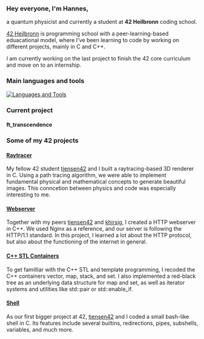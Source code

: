 ### Hey everyone, I'm __Hannes__,

a quantum physicist and currently a student at __42 Heilbronn__ coding school.

[42 Heilbronn] is programming school with a peer-learning-based eduacational model, where I've been learning to code by working on different projects, mainly in C and C++. 

I am currently working on the last project to finish the 42 core curriculum and move on to an internship.

### Main languages and tools

[![Languages and Tools](https://skillicons.dev/icons?i=c,cpp,bash,vscode,docker,git,github)](https://skillicons.dev)

### Current project

#### ft_transcendence

### Some of my 42 projects

#### [Raytracer]

My fellow 42 student [tjensen42] and I built a raytracing-based 3D renderer in C.
Using a path tracing algorithm, we were able to implement fundamental physical and mathematical concepts to generate beautiful images.
This conncetion between physics and code was especially interesting to me.

#### [Webserver]

Together with my peers [tjensen42] and [khirsig], I created a HTTP webserver in C++.
We used Nginx as a reference, and our server is following the HTTP/1.1 standard.
In this project, I learned a lot about the HTTP protocol, but also about the functioning of the internet in general.

#### [C++ STL Containers]

To get familliar with the C++ STL and template programming, I recoded the C++ containers vector, map, stack, and set. 
I also implemented a red-black tree as an underlying data structure for map and set, as well as iterator systems and utilities like std::pair or std::enable_if.

#### [Shell]

As our first bigger project at 42, [tjensen42] and I coded a small bash-like shell in C.
Its features include several builtins, redirections, pipes, subshells, variables, and much more.


[42 Heilbronn]: https://www.42heilbronn.de/learncoderepeat
[tjensen42]: https://github.com/tjensen42
[khirsig]: https://github.com/khirsig


[Raytracer]: https://github.com/hepple42/42-miniRT
[Webserver]: https://github.com/hepple42/42-webserv
[C++ STL Containers]: https://github.com/hepple42/42-ft_containers
[Shell]: https://github.com/hepple42/42-minishell


<!--
**hepple42/hepple42** is a ✨ _special_ ✨ repository because its `README.md` (this file) appears on your GitHub profile.
-->
